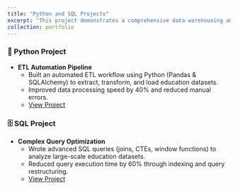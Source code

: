 ```yaml
---
title: "Python and SQL Projects"
excerpt: "This project demonstrates a comprehensive data warehousing and analytics solution, from building a data warehouse to generating actionable insights"
collection: portfolio
---
```




### 🐍 Python Project  
- **ETL Automation Pipeline**  
  - Built an automated ETL workflow using Python (Pandas & SQLAlchemy) to extract, transform, and load education datasets.  
  - Improved data processing speed by 40% and reduced manual errors.  
  - [View Project](https://github.com/yourusername/etl-pipeline)  



### 🗄️ SQL Project  
- **Complex Query Optimization**  
  - Wrote advanced SQL queries (joins, CTEs, window functions) to analyze large-scale education datasets.  
  - Reduced query execution time by 60% through indexing and query restructuring.  
  - [View Project](https://github.com/otalog/SQL-Data-Warehouse-Project)  



